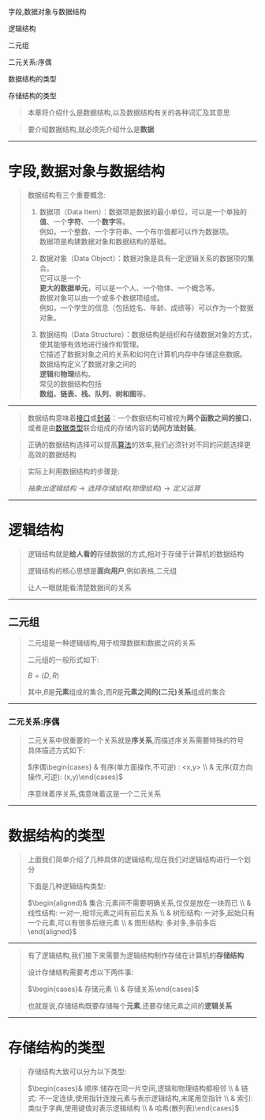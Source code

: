 字段,数据对象与数据结构

逻辑结构

二元组

二元关系:序偶

数据结构的类型

存储结构的类型

> 本章将介绍什么是数据结构,以及数据结构有关的各种词汇及其意思

> 要介绍数据结构,就必须先介绍什么是**数据**

---

# 字段,数据对象与数据结构

> 数据结构有三个重要概念:
> 
> 1. 数据项（Data Item）：数据项是数据的最小单位，可以是一个单独的**值**、一个**字符**、一个**数字**等。  
>     例如，一个整数、一个字符串、一个布尔值都可以作为数据项。  
>     数据项是构建数据对象和数据结构的基础。  
>     
> 2. 数据对象（Data Object）：数据对象是具有一定逻辑关系的数据项的集合。  
>     它可以是一个  
>     **更大的数据单元**，可以是一个人、一个物体、一个概念等。  
>     数据对象可以由一个或多个数据项组成。  
>     例如，一个学生的信息（包括姓名、年龄、成绩等）可以作为一个数据对象。  
>     
> 3. 数据结构（Data Structure）：数据结构是组织和存储数据对象的方式，使其能够有效地进行操作和管理。  
>     它描述了数据对象之间的关系和如何在计算机内存中存储这些数据。  
>     数据结构定义了数据对象之间的  
>     **逻辑**和**物理**结构。  
>     常见的数据结构包括  
>     **数组、链表、栈、队列、树和图**等。

---

> 数据结构意味着[接口](https://zh.wikipedia.org/wiki/%E4%BB%8B%E9%9D%A2_(%E9%9B%BB%E8%85%A6%E7%A7%91%E5%AD%B8))或[封装](https://zh.wikipedia.org/wiki/%E5%B0%81%E8%A3%85_(%E8%AE%A1%E7%AE%97%E6%9C%BA%E7%A7%91%E5%AD%A6))：一个数据结构可被视为**两个函数之间的接口**，或者是由[数据类型](https://zh.wikipedia.org/wiki/%E6%95%B0%E6%8D%AE%E7%B1%BB%E5%9E%8B)联合组成的存储内容的**访问方法封装**。

> 正确的数据结构选择可以提高[算法](https://zh.wikipedia.org/wiki/%E6%BC%94%E7%AE%97%E6%B3%95)的效率,我们必须针对不同的问题选择更高效的数据结构

> 实际上利用数据结构的步骤是:  
>   
> $抽象出逻辑结构 \rightarrow 选择存储结构(物理结构) \rightarrow 定义运算$﻿

---

# 逻辑结构

> 逻辑结构就是**给人看的**存储数据的方式,相对于存储于计算机的数据结构
> 
> 逻辑结构的核心思想是**面向用户**,例如表格,二元组
> 
> 让人一眼就能看清楚数据间的关系

---

## 二元组

> 二元组是一种逻辑结构,用于梳理数据和数据之间的关系
> 
> 二元组的一般形式如下:
> 
> $B = (D,R)$
> 
> 其中,$B$﻿是**元素**组成的集合,而$R$﻿是**元素之间的(二元)关系**组成的集合

---

### 二元关系:序偶

> 二元关系中很重要的一个关系就是**序关系**,而描述序关系需要特殊的符号  
> 具体描述方式如下:  
> 
> $序偶\begin{cases} & 有序(单方面操作,不可逆) : <x,y> \\ & 无序(双方向操作,可逆): (x,y)\end{cases}$
> 
> 序意味着序关系,偶意味着这是一个二元关系

---

# 数据结构的类型

> 上面我们简单介绍了几种具体的逻辑结构,现在我们对逻辑结构进行一个划分
> 
> 下面是几种逻辑结构类型:
> 
> $\begin{aligned}& 集合:元素间不需要明确关系,仅仅是放在一块而已 \\ & 线性结构: 一对一,相邻元素之间有前后关系 \\ & 树形结构: 一对多,起始只有一个元素,可以有很多后继元素 \\ & 图形结构: 多对多,多前多后\end{aligned}$

---

> 有了逻辑结构,我们接下来需要为逻辑结构制作存储在计算机的**存储结构**
> 
> 设计存储结构需要考虑以下两件事:
> 
> $\begin{cases}& 存储元素 \\ & 存储关系\end{cases}$
> 
> 也就是说,存储结构既要存储每个**元素**,还要存储元素之间的**逻辑关系**

---

# 存储结构的类型

> 存储结构大致可以分为以下类型:
> 
> $\begin{cases}& 顺序:储存在同一片空间,逻辑和物理结构都相邻 \\ & 链式: 不一定连续,使用指针连接元素与表示逻辑结构,末尾用空指针 \\ & 索引:类似于字典,使用键值对表示逻辑结构 \\ & 哈希(散列表)\end{cases}$